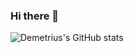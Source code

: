 ### Hi there 👋

![Demetrius's GitHub stats](https://github-readme-stats.vercel.app/api?username=DemetriusADS&show_icons=true&theme=vision-friendly-dark)

